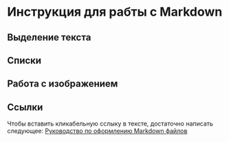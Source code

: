 # Инструкция для рабты с Markdown

## Выделение текста

## Списки

## Работа с изображением

## Ссылки

Чтобы вставить кликабельную сслыку в тексте, достаточно написать следующее:
[Руководство по оформлению Markdown файлов](https://gist.github.com/Jekins/2bf2d0638163f1294637#Links)
